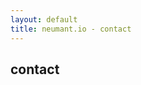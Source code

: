```yaml
---
layout: default
title: neumant.io - contact
---
```

<div class="blurb">
	<h2>contact</h2><br>
</div><!-- /.blurb -->
